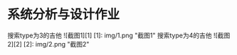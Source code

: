 # 系统分析与设计作业
搜索type为3的吉他
![截图1][1] 
[1]: img/1.png "截图1"
搜索type为4的吉他
![截图2][2] 
[2]: img/2.png "截图2"
